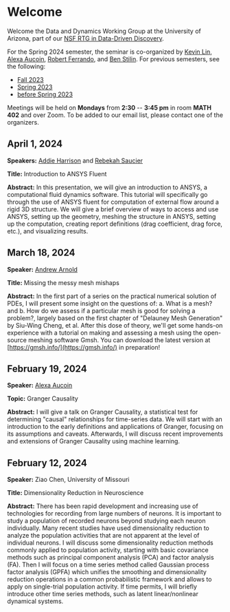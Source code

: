 # Welcome

Welcome the Data and Dynamics Working Group at the University of Arizona, part of our [NSF RTG in Data-Driven Discovery](https://sites.google.com/math.arizona.edu/data-driven-discovery/home?pli=1).

For the Spring 2024 semester, the seminar is co-organized by
[Kevin Lin](https://www.math.arizona.edu/~klin/index.php),
[Alexa
Aucoin](https://appliedmath.arizona.edu/person/alexa-aucoin), [Robert
Ferrando](https://appliedmath.arizona.edu/person/robert-ferrando), and [Ben Stilin](https://www.appliedmath.arizona.edu/person/benjamin-stilin).
For previous semesters, see the following:
* [Fall 2023](https://github.com/ferrandor/UA-DDG/blob/main/fall2023.md)
* [Spring 2023](https://github.com/ferrandor/UA-DDG/blob/main/spring2023.md)
* [before Spring 2023](https://www.math.arizona.edu/~klin/ddg) 

Meetings will be held on **Mondays** from **2:30** -- **3:45 pm** in room **MATH 402** and over Zoom. To be added to our email list, please contact one of the organizers.

## April 1, 2024

**Speakers:** [Addie Harrison](https://appliedmath.arizona.edu/person/addie-harrison) and [Rebekah Saucier](https://appliedmath.arizona.edu/person/rebekah-saucier)

**Title:** Introduction to ANSYS Fluent

**Abstract:** In this presentation, we will give an introduction to ANSYS, a computational fluid dynamics software. This tutorial will specifically go through the use of ANSYS fluent for computation of external flow around a rigid 3D structure. We will give a brief overview of ways to access and use ANSYS, setting up the geometry, meshing the structure in ANSYS, setting up the computation, creating report definitions (drag coefficient, drag force, etc.), and visualizing results.

## March 18, 2024

**Speaker:** [Andrew Arnold](https://appliedmath.arizona.edu/person/andrew-arnold)

**Title:** Missing the messy mesh mishaps

**Abstract:** In the first part of a series on the practical numerical solution of PDEs, I will present some insight on the questions of: a. What is a mesh? and b. How do we assess if a particular mesh is good for solving a problem?, largely based on the first chapter of "Delauney Mesh Generation" by Siu-Wing Cheng, et al. After this dose of theory, we'll get some hands-on experience with a tutorial on making and assessing a mesh using the open-source meshing software Gmsh. You can download the latest version at [https://gmsh.info/](https://gmsh.info/) in preparation!


## February 19, 2024

**Speaker:** [Alexa Aucoin](https://appliedmath.arizona.edu/person/alexa-aucoin)

**Topic:** Granger Causality

**Abstract:**  I will give a talk on Granger Causality, a statistical test for determining "causal" relationships for time-series data. We will start with an introduction to the early definitions and applications of Granger, focusing on its assumptions and caveats. Afterwards, I will discuss recent improvements and extensions of Granger Causality using machine learning.

## February 12, 2024

**Speaker:** Ziao Chen, University of Missouri

**Title:** Dimensionality Reduction in Neuroscience

**Abstract:** There has been rapid development and increasing use of technologies for recording from large numbers of neurons. It is important to study a population of recorded neurons beyond studying each neuron individually. Many recent studies have used dimensionality reduction to analyze the population activities that are not apparent at the level of individual neurons. I will discuss some dimensionality reduction methods commonly applied to population activity, starting with basic covariance methods such as principal component analysis (PCA) and factor analysis (FA). Then I will focus on a time series method called Gaussian process factor analysis (GPFA) which unifies the smoothing and dimensionality reduction operations in a common probabilistic framework and allows to apply on single-trial population activity. If time permits, I will briefly introduce other time series methods, such as latent linear/nonlinear dynamical systems.
